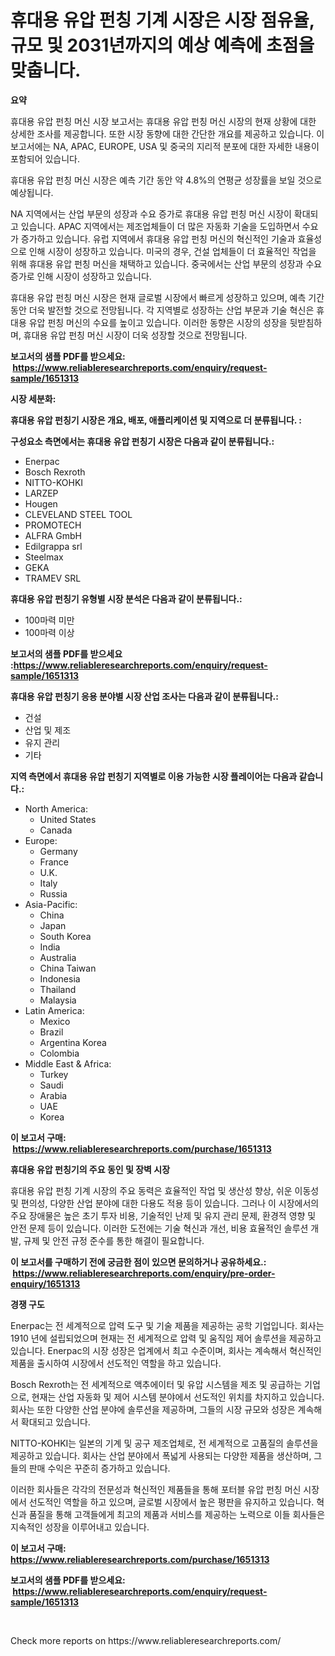 <p><h1>휴대용 유압 펀칭 기계 시장은 시장 점유율, 규모 및 2031년까지의 예상 예측에 초점을 맞춥니다.</h1></p><p><strong>요약</strong></p>
<p><p>휴대용 유압 펀칭 머신 시장 보고서는 휴대용 유압 펀칭 머신 시장의 현재 상황에 대한 상세한 조사를 제공합니다. 또한 시장 동향에 대한 간단한 개요를 제공하고 있습니다. 이 보고서에는 NA, APAC, EUROPE, USA 및 중국의 지리적 분포에 대한 자세한 내용이 포함되어 있습니다. </p><p>휴대용 유압 펀칭 머신 시장은 예측 기간 동안 약 4.8%의 연평균 성장률을 보일 것으로 예상됩니다. </p><p>NA 지역에서는 산업 부문의 성장과 수요 증가로 휴대용 유압 펀칭 머신 시장이 확대되고 있습니다. APAC 지역에서는 제조업체들이 더 많은 자동화 기술을 도입하면서 수요가 증가하고 있습니다. 유럽 지역에서 휴대용 유압 펀칭 머신의 혁신적인 기술과 효율성으로 인해 시장이 성장하고 있습니다. 미국의 경우, 건설 업체들이 더 효율적인 작업을 위해 휴대용 유압 펀칭 머신을 채택하고 있습니다. 중국에서는 산업 부문의 성장과 수요 증가로 인해 시장이 성장하고 있습니다.</p><p>휴대용 유압 펀칭 머신 시장은 현재 글로벌 시장에서 빠르게 성장하고 있으며, 예측 기간 동안 더욱 발전할 것으로 전망됩니다. 각 지역별로 성장하는 산업 부문과 기술 혁신은 휴대용 유압 펀칭 머신의 수요를 높이고 있습니다. 이러한 동향은 시장의 성장을 뒷받침하며, 휴대용 유압 펀칭 머신 시장이 더욱 성장할 것으로 전망됩니다.</p></p>
<p><strong>보고서의 샘플 PDF를 받으세요: &nbsp;<a href="https://www.reliableresearchreports.com/enquiry/request-sample/1651313">https://www.reliableresearchreports.com/enquiry/request-sample/1651313</a></strong></p>
<p><strong>시장 세분화:</strong></p>
<p><strong> 휴대용 유압 펀칭기 시장은 개요, 배포, 애플리케이션 및 지역으로 더 분류됩니다. :</strong></p>
<p><strong>구성요소 측면에서는 휴대용 유압 펀칭기 시장은 다음과 같이 분류됩니다.:</strong></p>
<p><ul><li>Enerpac</li><li>Bosch Rexroth</li><li>NITTO-KOHKI</li><li>LARZEP</li><li>Hougen</li><li>CLEVELAND STEEL TOOL</li><li>PROMOTECH</li><li>ALFRA GmbH</li><li>Edilgrappa srl</li><li>Steelmax</li><li>GEKA</li><li>TRAMEV SRL</li></ul></p>
<p><strong> 휴대용 유압 펀칭기 유형별 시장 분석은 다음과 같이 분류됩니다.:</strong></p>
<p><ul><li>100마력 미만</li><li>100마력 이상</li></ul></p>
<p><strong>보고서의 샘플 PDF를 받으세요 :<a href="https://www.reliableresearchreports.com/enquiry/request-sample/1651313">https://www.reliableresearchreports.com/enquiry/request-sample/1651313</a></strong></p>
<p><strong> 휴대용 유압 펀칭기 응용 분야별 시장 산업 조사는 다음과 같이 분류됩니다.:</strong></p>
<p><ul><li>건설</li><li>산업 및 제조</li><li>유지 관리</li><li>기타</li></ul></p>
<p><strong>지역 측면에서 휴대용 유압 펀칭기 지역별로 이용 가능한 시장 플레이어는 다음과 같습니다.:</strong></p>
<p><ul>
    <li>
        North America:
        <ul>
            <li>United States</li>
            <li>Canada</li>
        </ul>
    </li>
    <li>
        Europe:
        <ul>
            <li>Germany</li>
            <li>France</li>
            <li>U.K.</li>
            <li>Italy</li>
            <li>Russia</li>
        </ul>
    </li>
    <li>
        Asia-Pacific:
        <ul>
            <li>China</li>
            <li>Japan</li>
            <li>South Korea</li>
            <li>India</li>
            <li>Australia</li>
            <li>China Taiwan</li>
            <li>Indonesia</li>
            <li>Thailand</li>
            <li>Malaysia</li>
        </ul>
    </li>
    <li>
        Latin America:
        <ul>
            <li>Mexico</li>
            <li>Brazil</li>
            <li>Argentina Korea</li>
            <li>Colombia</li>
        </ul>
    </li>
    <li>
        Middle East & Africa:
        <ul>
            <li>Turkey</li>
            <li>Saudi</li>
            <li>Arabia</li>
            <li>UAE</li>
            <li>Korea</li>
        </ul>
    </li>
    </ul></p>
<p><strong>이 보고서 구매: &nbsp;<a href="https://www.reliableresearchreports.com/purchase/1651313">https://www.reliableresearchreports.com/purchase/1651313</a></strong></p>
<p><strong>휴대용 유압 펀칭기의 주요 동인 및 장벽 시장</strong></p>
<p><p>휴대용 유압 펀칭 기계 시장의 주요 동력은 효율적인 작업 및 생산성 향상, 쉬운 이동성 및 편의성, 다양한 산업 분야에 대한 다용도 적용 등이 있습니다. 그러나 이 시장에서의 주요 장애물은 높은 초기 투자 비용, 기술적인 난제 및 유지 관리 문제, 환경적 영향 및 안전 문제 등이 있습니다. 이러한 도전에는 기술 혁신과 개선, 비용 효율적인 솔루션 개발, 규제 및 안전 규정 준수를 통한 해결이 필요합니다.</p></p>
<p><strong>이 보고서를 구매하기 전에 궁금한 점이 있으면 문의하거나 공유하세요.: &nbsp;<a href="https://www.reliableresearchreports.com/enquiry/pre-order-enquiry/1651313">https://www.reliableresearchreports.com/enquiry/pre-order-enquiry/1651313</a></strong></p>
<p><strong>경쟁 구도</strong></p>
<p><p>Enerpac는 전 세계적으로 압력 도구 및 기술 제품을 제공하는 공학 기업입니다. 회사는 1910 년에 설립되었으며 현재는 전 세계적으로 압력 및 움직임 제어 솔루션을 제공하고 있습니다. Enerpac의 시장 성장은 업계에서 최고 수준이며, 회사는 계속해서 혁신적인 제품을 출시하여 시장에서 선도적인 역할을 하고 있습니다.</p><p>Bosch Rexroth는 전 세계적으로 액추에이터 및 유압 시스템을 제조 및 공급하는 기업으로, 현재는 산업 자동화 및 제어 시스템 분야에서 선도적인 위치를 차지하고 있습니다. 회사는 또한 다양한 산업 분야에 솔루션을 제공하며, 그들의 시장 규모와 성장은 계속해서 확대되고 있습니다.</p><p>NITTO-KOHKI는 일본의 기계 및 공구 제조업체로, 전 세계적으로 고품질의 솔루션을 제공하고 있습니다. 회사는 산업 분야에서 폭넓게 사용되는 다양한 제품을 생산하며, 그들의 판매 수익은 꾸준히 증가하고 있습니다.</p><p>이러한 회사들은 각각의 전문성과 혁신적인 제품들을 통해 포터블 유압 펀칭 머신 시장에서 선도적인 역할을 하고 있으며, 글로벌 시장에서 높은 평판을 유지하고 있습니다. 혁신과 품질을 통해 고객들에게 최고의 제품과 서비스를 제공하는 노력으로 이들 회사들은 지속적인 성장을 이루어내고 있습니다.</p></p>
<p><strong>이 보고서 구매: &nbsp; <a href="https://www.reliableresearchreports.com/purchase/1651313">https://www.reliableresearchreports.com/purchase/1651313</a></strong></p>
<p><strong>보고서의 샘플 PDF를 받으세요: &nbsp;<a href="https://www.reliableresearchreports.com/enquiry/request-sample/1651313">https://www.reliableresearchreports.com/enquiry/request-sample/1651313</a></strong><strong></strong></p>
<p>&nbsp;</p>
<p>Check more reports on https://www.reliableresearchreports.com/</p>
